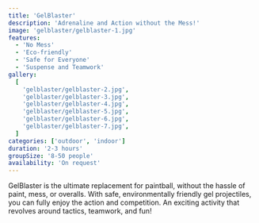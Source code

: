 ```yaml
---
title: 'GelBlaster'
description: 'Adrenaline and Action without the Mess!'
image: 'gelblaster/gelblaster-1.jpg'
features:
  - 'No Mess'
  - 'Eco-friendly'
  - 'Safe for Everyone'
  - 'Suspense and Teamwork'
gallery:
  [
    'gelblaster/gelblaster-2.jpg',
    'gelblaster/gelblaster-3.jpg',
    'gelblaster/gelblaster-4.jpg',
    'gelblaster/gelblaster-5.jpg',
    'gelblaster/gelblaster-6.jpg',
    'gelblaster/gelblaster-7.jpg',
  ]
categories: ['outdoor', 'indoor']
duration: '2-3 hours'
groupSize: '8-50 people'
availability: 'On request'
---
```


GelBlaster is the ultimate replacement for paintball, without the hassle of paint, mess, or overalls. With safe, environmentally friendly gel projectiles, you can fully enjoy the action and competition. An exciting activity that revolves around tactics, teamwork, and fun!
